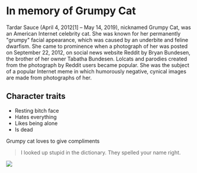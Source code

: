 # In memory of Grumpy Cat
Tardar Sauce (April 4, 2012[1] – May 14, 2019), nicknamed Grumpy Cat, was an American Internet celebrity cat. She was known for her permanently "grumpy" facial appearance, which was caused by an underbite and feline dwarfism. She came to prominence when a photograph of her was posted on September 22, 2012, on social news website Reddit by Bryan Bundesen, the brother of her owner Tabatha Bundesen. Lolcats and parodies created from the photograph by Reddit users became popular. She was the subject of a popular Internet meme in which humorously negative, cynical images are made from photographs of her.

## Character traits
* Resting bitch face
* Hates everything
* Likes being alone
* Is dead

Grumpy cat loves to give compliments
> I looked up stupid in the dictionary.
> They spelled your name right.

<img src="https://i.pinimg.com/474x/b7/d7/97/b7d79728f64b299159ca30bb0f6925de--grumpy-cat-meme-grumpy-kitty.jpg"/>